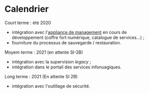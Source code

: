 # Calendrier

Court terme : été 2020

* intégration avec l'[appliance de management](https://github.com/139bercy/cloud-appliance-management) 
en cours de développement (coffre fort numérique, catalogue de services…) ;
* fourniture du processus de sauvegarde / restauration.

Moyem terme : 2021 (en attente SI-2B)

* intégration avec la supervision *legacy* ;
* intégration dans le portail des services infonuagiques.

Long terme : 2021 (En attente SI 2B)

* intégration avec l'outillage de sécurité.
